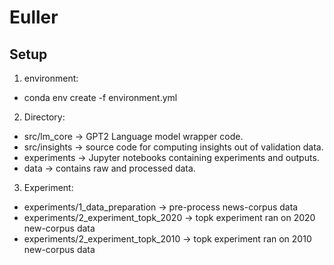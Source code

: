 # Euller

## Setup

1. environment:

+ conda env create -f environment.yml


2. Directory:

+ src/lm_core -> GPT2 Language model wrapper code.
+ src/insights -> source code for computing insights out of validation data.
+ experiments -> Jupyter notebooks containing experiments and outputs.
+ data -> contains raw and processed data.


3. Experiment:

+ experiments/1_data_preparation -> pre-process news-corpus data
+ experiments/2_experiment_topk_2020 -> topk experiment ran on 2020 new-corpus data
+ experiments/2_experiment_topk_2010 -> topk experiment ran on 2010 new-corpus data
